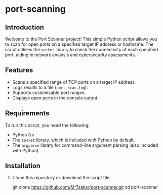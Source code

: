 # port-scanning

## Introduction

Welcome to the Port Scanner project! This simple Python script allows you to scan for open ports on a specified target IP address or hostname. The script utilizes the `socket` library to check the connectivity of each specified port, aiding in network analysis and cybersecurity assessments.

## Features

- Scans a specified range of TCP ports on a target IP address.
- Logs results to a file (`port_scan.log`).
- Supports customizable port ranges.
- Displays open ports in the console output.

## Requirements

To run this script, you need the following:

- Python 3.x
- The `socket` library, which is included with Python by default.
- The `argparse` library for command-line argument parsing (also included with Python).

## Installation

1. Clone this repository or download the script file:

   git clone https://github.com/MrTsekar/port-scanner.git
   cd port-scanner
